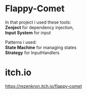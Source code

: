 # Flappy-Comet
In that project i used these tools:  
 **Zenject** for dependency injection,  
 **Input System** for input  
  
Patterns i used:  
 **State Machine** for managing states  
 **Strategy** for InputHandlers  

 # itch.io
 https://rezenkron.itch.io/flappy-comet
